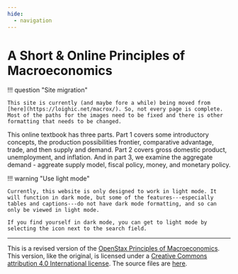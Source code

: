 ```yaml
---
hide:
  - navigation
---
```


# A Short & Online Principles of Macroeconomics


!!! question "Site migration"

    This site is currently (and maybe fore a while) being moved from [here](https://loighic.net/macrox/). So, not every page is complete. Most of the paths for the images need to be fixed and there is other formatting that needs to be changed.


This online textbook has three parts. Part 1 covers some introductory concepts, the production possibilities frontier, comparative advantage, trade, and then supply and demand. Part 2 covers gross domestic product, unemployment, and inflation. And in part 3, we examine the aggregate demand - aggreate supply model, fiscal policy, money, and monetary policy. 


!!! warning "Use light mode"

    Currently, this website is only designed to work in light mode. It will function in dark mode, but some of the features---especially tables and captions---do not have dark mode formatting, and so can only be viewed in light mode.
	
	If you find yourself in dark mode, you can get to light mode by selecting the icon next to the search field.


---

This is a revised version of the [OpenStax Principles of Macroeconomics](https://openstax.org/details/books/principles-macroeconomics-3e). This version, like the original, is licensed under a [Creative Commons attribution 4.0 International license](https://creativecommons.org/licenses/by/4.0/). The source files are [here](https://github.com/loighic/macro).

